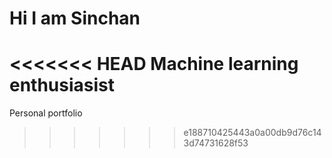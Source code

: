 # Hi I am Sinchan
<<<<<<< HEAD
Machine learning enthusiasist
=======
Personal portfolio
>>>>>>> e188710425443a0a00db9d76c143d74731628f53
